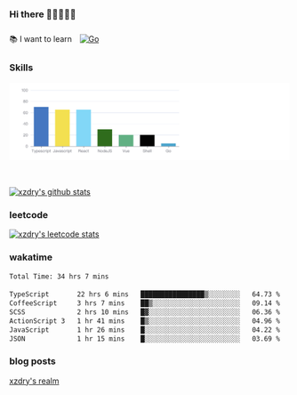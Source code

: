 ### Hi there 👋👋👋👋👋

 :books: I want to learn <a href="https://go.dev/" target="_blank"><img style="margin: 10px" src="https://profilinator.rishav.dev/skills-assets/go-original.svg" alt="Go" height="50" /></a>  

### Skills
![](img/2022-09-05-22-04-20.png)

<br />

[![xzdry's github stats](https://github-readme-stats.vercel.app/api?username=xzdry&count_private=true&show_icons=true&theme=vue)](https://github.com/xzdry)

### leetcode
[![xzdry's leetcode stats](https://leetcard.jacoblin.cool/xzdry-2?theme=light&font=Anek%20Kannada&site=cn)](https://leetcode.cn/u/xzdry-2/)

### wakatime
<!--START_SECTION:waka-->

```text
Total Time: 34 hrs 7 mins

TypeScript       22 hrs 6 mins   ████████████████▒░░░░░░░░   64.73 %
CoffeeScript     3 hrs 7 mins    ██▒░░░░░░░░░░░░░░░░░░░░░░   09.14 %
SCSS             2 hrs 10 mins   █▓░░░░░░░░░░░░░░░░░░░░░░░   06.36 %
ActionScript 3   1 hr 41 mins    █▒░░░░░░░░░░░░░░░░░░░░░░░   04.96 %
JavaScript       1 hr 26 mins    █░░░░░░░░░░░░░░░░░░░░░░░░   04.22 %
JSON             1 hr 15 mins    █░░░░░░░░░░░░░░░░░░░░░░░░   03.69 %
```

<!--END_SECTION:waka-->

### blog posts
[xzdry's realm](https://www.justdry.net/)
